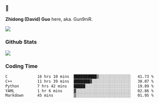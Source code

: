 ### 👋 

**Zhidong (David) Guo** here, aka. Gun9niR.

![](https://komarev.com/ghpvc/?username=Gun9niR&label=Total+Views)

### Github Stats

<img src="https://github-readme-stats.vercel.app/api?username=Gun9niR&count_private=true&show_icons=true&theme=vue-dark&hide_title=true">

### Coding Time

<!--START_SECTION:waka-->

```txt
C             16 hrs 10 mins  ██████████▒░░░░░░░░░░░░░░   41.73 %
C++           11 hrs 39 mins  ███████▓░░░░░░░░░░░░░░░░░   30.07 %
Python        7 hrs 42 mins   █████░░░░░░░░░░░░░░░░░░░░   19.89 %
YAML          1 hr 6 mins     ▓░░░░░░░░░░░░░░░░░░░░░░░░   02.86 %
Markdown      45 mins         ▒░░░░░░░░░░░░░░░░░░░░░░░░   01.95 %
```

<!--END_SECTION:waka-->
